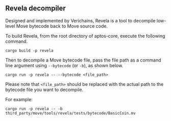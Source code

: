 Revela decompiler
---

Designed and implemented by Verichains, Revela is a tool to decompile
low-level Move bytecode back to Move source code.

To build Revela, from the root directory of aptos-core, execute
the following command.

```
cargo build -p revela
```

Then to decompile a Move bytecode file, pass the file path as a command line
argument using `--bytecode` (or `-b`), as shown below.

```
cargo run -p revela -- --bytecode <file_path>
```

Please note that `<file_path>` should be replaced with the actual path to
the bytecode file you want to decompile.

For example:

```
cargo run -p revela -- -b third_party/move/tools/revela/tests/bytecode/BasicCoin.mv
```
